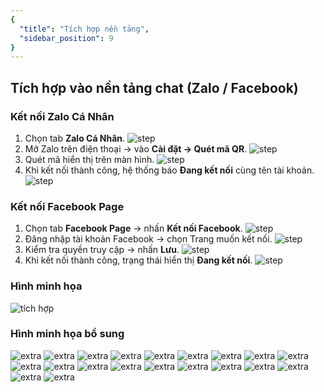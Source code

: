 ```yaml
---
{
  "title": "Tích hợp nền tảng",
  "sidebar_position": 9
}
---
```


## Tích hợp vào nền tảng chat (Zalo / Facebook)

### Kết nối Zalo Cá Nhân
1. Chọn tab **Zalo Cá Nhân**.
![step](/img/tutorial/facebook-1.png)
2. Mở Zalo trên điện thoại → vào **Cài đặt → Quét mã QR**.
![step](/img/tutorial/facebook-2.png)
3. Quét mã hiển thị trên màn hình.
![step](/img/tutorial/facebook-3.png)
4. Khi kết nối thành công, hệ thống báo **Đang kết nối** cùng tên tài khoản.
![step](/img/tutorial/facebook-4.png)

### Kết nối Facebook Page
1. Chọn tab **Facebook Page** → nhấn **Kết nối Facebook**.
![step](/img/tutorial/facebook-5.png)
2. Đăng nhập tài khoản Facebook → chọn Trang muốn kết nối.
![step](/img/tutorial/facebook-6.png)
3. Kiểm tra quyền truy cập → nhấn **Lưu**.
![step](/img/tutorial/facebook-7.png)
4. Khi kết nối thành công, trạng thái hiển thị **Đang kết nối**.
![step](/img/tutorial/facebook-8.png)



### Hình minh họa

![tích hợp](/img/tutorial/tich-hop-1.png)




### Hình minh họa bổ sung

![extra](/img/tutorial/zalo-1.png)
![extra](/img/tutorial/zalo-10.png)
![extra](/img/tutorial/zalo-11.png)
![extra](/img/tutorial/zalo-12.png)
![extra](/img/tutorial/zalo-13.png)
![extra](/img/tutorial/zalo-14.png)
![extra](/img/tutorial/zalo-15.png)
![extra](/img/tutorial/zalo-16.png)
![extra](/img/tutorial/zalo-17.png)
![extra](/img/tutorial/zalo-18.png)
![extra](/img/tutorial/zalo-19.png)
![extra](/img/tutorial/zalo-2.png)
![extra](/img/tutorial/zalo-20.png)
![extra](/img/tutorial/zalo-3.png)
![extra](/img/tutorial/zalo-4.png)
![extra](/img/tutorial/zalo-5.png)
![extra](/img/tutorial/zalo-6.png)
![extra](/img/tutorial/zalo-7.png)
![extra](/img/tutorial/zalo-8.png)
![extra](/img/tutorial/zalo-9.png)